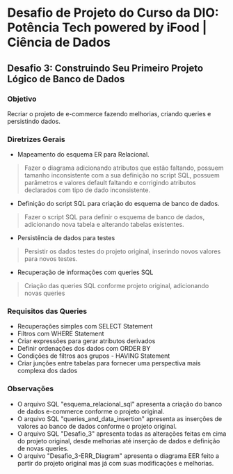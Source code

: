 # Desafio de Projeto do Curso da DIO: Potência Tech powered by iFood | Ciência de Dados
## Desafio 3: Construindo Seu Primeiro Projeto Lógico de Banco de Dados
### Objetivo
Recriar o projeto de e-commerce fazendo melhorias, criando queries e persistindo dados.

### Diretrizes Gerais
- Mapeamento do esquema ER para Relacional.
> Fazer o diagrama adicionando atributos que estão faltando, possuem tamanho inconsistente com a sua definição no script SQL, possuem parâmetros e valores default faltando e corrigindo atributos declarados com tipo de dado inconsistente.
- Definição do script SQL para criação do esquema de banco de dados.
> Fazer o script SQL para definir o esquema de banco de dados, adicionando nova tabela e alterando tabelas existentes.
- Persistência de dados para testes
> Persistir os dados testes do projeto original, inserindo novos valores para novos testes.
- Recuperação de informações com queries SQL
> Criação das queries SQL conforme projeto original, adicionando novas queries

### Requisitos das Queries
- Recuperações simples com SELECT Statement
- Filtros com WHERE Statement
- Criar expressões para gerar atributos derivados
- Definir ordenações dos dados com ORDER BY
- Condições de filtros aos grupos - HAVING Statement
- Criar junções entre tabelas para fornecer uma perspectiva mais complexa dos dados


### Observações
- O arquivo SQL "esquema_relacional_sql" apresenta a criação do banco de dados e-commerce conforme o projeto original.
- O arquivo SQL "queries_and_data_insertion" apresenta as inserções de valores ao banco de dados conforme o projeto original.
- O arquivo SQL "Desafio_3" apresenta todas as alterações feitas em cima do projeto original, desde melhorias até inserção de dados e definição de novas queries.
- O arquivo "Desafio_3-ERR_Diagram" apresenta o diagrama EER feito a partir do projeto original mas já com suas modificações e melhorias.